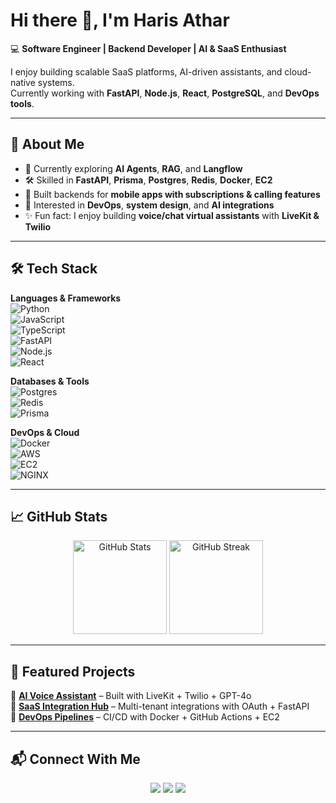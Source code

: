 # Hi there 👋, I'm Haris Athar  

💻 **Software Engineer | Backend Developer | AI & SaaS Enthusiast**  

I enjoy building scalable SaaS platforms, AI-driven assistants, and cloud-native systems.  
Currently working with **FastAPI**, **Node.js**, **React**, **PostgreSQL**, and **DevOps tools**.  

---

## 🚀 About Me
- 🌱 Currently exploring **AI Agents**, **RAG**, and **Langflow**  
- 🛠️ Skilled in **FastAPI**, **Prisma**, **Postgres**, **Redis**, **Docker**, **EC2**  
- 📱 Built backends for **mobile apps with subscriptions & calling features**  
- 🎯 Interested in **DevOps**, **system design**, and **AI integrations**  
- ✨ Fun fact: I enjoy building **voice/chat virtual assistants** with **LiveKit & Twilio**  

---

## 🛠️ Tech Stack  

**Languages & Frameworks**  
![Python](https://img.shields.io/badge/Python-3776AB?style=flat&logo=python&logoColor=white)  
![JavaScript](https://img.shields.io/badge/JavaScript-F7DF1E?style=flat&logo=javascript&logoColor=black)  
![TypeScript](https://img.shields.io/badge/TypeScript-3178C6?style=flat&logo=typescript&logoColor=white)  
![FastAPI](https://img.shields.io/badge/FastAPI-009688?style=flat&logo=fastapi&logoColor=white)  
![Node.js](https://img.shields.io/badge/Node.js-339933?style=flat&logo=node.js&logoColor=white)  
![React](https://img.shields.io/badge/React-20232A?style=flat&logo=react&logoColor=61DAFB)  

**Databases & Tools**  
![Postgres](https://img.shields.io/badge/PostgreSQL-316192?style=flat&logo=postgresql&logoColor=white)  
![Redis](https://img.shields.io/badge/Redis-DC382D?style=flat&logo=redis&logoColor=white)  
![Prisma](https://img.shields.io/badge/Prisma-2D3748?style=flat&logo=prisma&logoColor=white)  

**DevOps & Cloud**  
![Docker](https://img.shields.io/badge/Docker-2496ED?style=flat&logo=docker&logoColor=white)  
![AWS](https://img.shields.io/badge/AWS-232F3E?style=flat&logo=amazon-aws&logoColor=white)  
![EC2](https://img.shields.io/badge/EC2-FF9900?style=flat&logo=amazon-ec2&logoColor=white)  
![NGINX](https://img.shields.io/badge/Nginx-009639?style=flat&logo=nginx&logoColor=white)  

---

## 📈 GitHub Stats  

<p align="center">
  <img src="https://github-readme-stats.vercel.app/api?username=HarisAthar&show_icons=true&theme=radical" alt="GitHub Stats" height="150"/>
  <img src="https://github-readme-streak-stats.herokuapp.com/?user=HarisAthar&theme=radical" alt="GitHub Streak" height="150"/>
</p>

---

## 📂 Featured Projects  
🔹 [**AI Voice Assistant**](#) – Built with LiveKit + Twilio + GPT-4o  
🔹 [**SaaS Integration Hub**](#) – Multi-tenant integrations with OAuth + FastAPI  
🔹 [**DevOps Pipelines**](#) – CI/CD with Docker + GitHub Actions + EC2  

---

## 📬 Connect With Me  
<p align="center">
  <a href="https://www.linkedin.com/in/YOUR-LINKEDIN"><img src="https://img.shields.io/badge/LinkedIn-0077B5?style=flat&logo=linkedin&logoColor=white"/></a>
  <a href="mailto:your.email@example.com"><img src="https://img.shields.io/badge/Email-D14836?style=flat&logo=gmail&logoColor=white"/></a>
  <a href="https://github.com/HarisAthar"><img src="https://img.shields.io/badge/GitHub-100000?style=flat&logo=github&logoColor=white"/></a>
</p>

